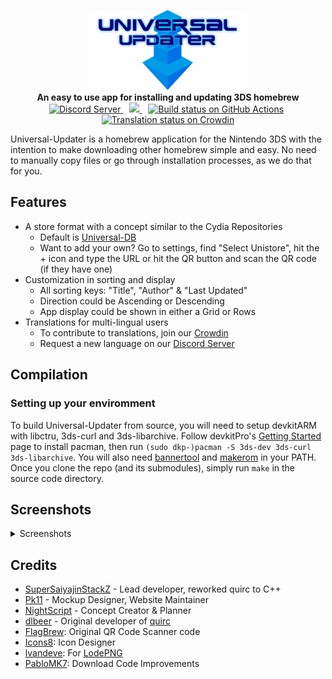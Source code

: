 <p align="center">
	<a href="https://universal-team.net/projects/universal-updater.html"><img src="https://github.com/Universal-Team/Universal-Updater/blob/master/app/banner.png"></a><br>
	<b>An easy to use app for installing and updating 3DS homebrew</b><br>
	<a href="https://universal-team.net/discord" style="padding-right: 5px;">
		<img src="https://img.shields.io/badge/Discord%20Server-%23universal--updater-green.svg" alt="Discord Server">
	</a>
	<a href="https://gbatemp.net/threads/release-universal-updater-a-universally-good-updater.551824/" style="padding-left: 5px; padding-right: 5px;">
		<img src="https://img.shields.io/badge/GBAtemp-thread-blue.svg" height="20">
	</a>
	<a href="https://github.com/Universal-Team/Universal-Updater/actions?query=workflow%3A%22Build+Universal-Updater%22" style="padding-left: 5px; padding-right: 5px;">
		<img src="https://github.com/Universal-Team/Universal-Updater/workflows/Build%20Universal-Updater/badge.svg" height="20" alt="Build status on GitHub Actions">
	</a>
	<a title="Crowdin" target="_blank" href="https://crowdin.com/project/universal-updater"><img src="https://badges.crowdin.net/universal-updater/localized.svg" alt="Translation status on Crowdin"></a>
</p>

Universal-Updater is a homebrew application for the Nintendo 3DS with the intention to make downloading other homebrew simple and easy. No need to manually copy files or go through installation processes, as we do that for you.

## Features

- A store format with a concept similar to the Cydia Repositories
   - Default is [Universal-DB](https://db.universal-team.net)
   - Want to add your own? Go to settings, find "Select Unistore", hit the + icon and type the URL or hit the QR button and scan the QR code (if they have one)
- Customization in sorting and display
   - All sorting keys: "Title", "Author" & "Last Updated"
   - Direction could be Ascending or Descending
   - App display could be shown in either a Grid or Rows
- Translations for multi-lingual users
   - To contribute to translations, join our [Crowdin](https://crwd.in/universal-updater)
   - Request a new language on our [Discord Server](https://discord.gg/KDJCfGF)

## Compilation
### Setting up your enviromment

To build Universal-Updater from source, you will need to setup devkitARM with libctru, 3ds-curl and 3ds-libarchive. Follow devkitPro's [Getting Started](https://devkitpro.org/wiki/Getting_Started) page to install pacman, then run `(sudo dkp-)pacman -S 3ds-dev 3ds-curl 3ds-libarchive`. You will also need [bannertool](https://github.com/Steveice10/bannertool/releases/latest) and [makerom](https://github.com/profi200/Project_CTR/releases/latest) in your PATH. Once you clone the repo (and its submodules), simply run `make` in the source code directory.

## Screenshots

<details><summary>Screenshots</summary>

![](https://github.com/Universal-Team/Universal-Updater/blob/master/resources/Credits.png) ![](https://github.com/Universal-Team/Universal-Updater/blob/master/resources/DirectorySelection.png) ![](https://github.com/Universal-Team/Universal-Updater/blob/master/resources/DownloadList.png) ![](https://github.com/Universal-Team/Universal-Updater/blob/master/resources/EntryInfo.png) ![](https://github.com/Universal-Team/Universal-Updater/blob/master/resources/LanguageSelection.png) ![](https://github.com/Universal-Team/Universal-Updater/blob/master/resources/ListStyle.png) ![](https://github.com/Universal-Team/Universal-Updater/blob/master/resources/MarkMenu.png) ![](https://github.com/Universal-Team/Universal-Updater/blob/master/resources/SearchMenu.png) ![](https://github.com/Universal-Team/Universal-Updater/blob/master/resources/SettingsMenu.png) ![](https://github.com/Universal-Team/Universal-Updater/blob/master/resources/SortMenu.png) ![](https://github.com/Universal-Team/Universal-Updater/blob/master/resources/StoreSelection.png) ![](https://github.com/Universal-Team/Universal-Updater/blob/master/resources/AutoUpdateSettings.png) ![](https://github.com/Universal-Team/Universal-Updater/blob/master/resources/DirectorySettings.png)![](https://github.com/Universal-Team/Universal-Updater/blob/master/resources/GUISettings.png) ![](https://github.com/Universal-Team/Universal-Updater/blob/master/resources/3DS_Screenshot.png) ![](https://github.com/Universal-Team/Universal-Updater/blob/master/resources/Screenshot_Zoom0.png) ![](https://github.com/Universal-Team/Universal-Updater/blob/master/resources/Screenshot_Zoom1.png) ![](https://github.com/Universal-Team/Universal-Updater/blob/master/resources/Screenshot_Zoom2.png) ![](https://github.com/Universal-Team/Universal-Updater/blob/master/resources/Keyboard.png) ![](https://github.com/Universal-Team/Universal-Updater/blob/master/resources/Recommended_UniStores.png) ![](https://github.com/Universal-Team/Universal-Updater/blob/master/resources/ReleaseNotes.png)

</details>

## Credits

- [SuperSaiyajinStackZ](https://github.com/SuperSaiyajinStackZ) - Lead developer, reworked quirc to C++
- [Pk11](https://github.com/Epicpkmn11) - Mockup Designer, Website Maintainer
- [NightScript](https://github.com/NightYoshi370) - Concept Creator & Planner
- [dlbeer](https://github.com/dlbeer) - Original developer of [quirc](https://github.com/dlbeer/quirc)
- [FlagBrew](https://github.com/FlagBrew): Original QR Code Scanner code
- [Icons8](https://icons8.com/): Icon Designer
- [lvandeve](https://github.com/lvandeve): For [LodePNG](https://github.com/lvandeve/lodepng)
- [PabloMK7](https://github.com/mariohackandglitch): Download Code Improvements
